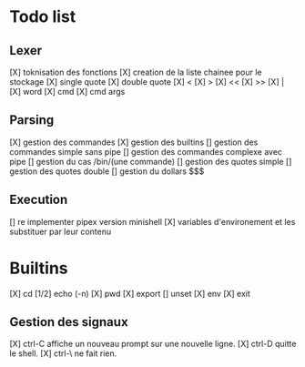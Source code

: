 # Todo list

## Lexer
[X] toknisation des fonctions
[X] creation de la liste chainee pour le stockage 
[X] single quote
[X] double quote
[X] <
[X] >
[X] <<
[X] >>
[X] |
[X] word
[X] cmd
[X] cmd args


## Parsing
[X] gestion des commandes
[X] gestion des builtins
[] gestion des commandes simple sans pipe
[] gestion des commandes complexe avec pipe
[] gestion du cas /bin/(une commande)
[] gestion des quotes simple
[] gestion des quotes double
[] gestion du dollars $$$


## Execution
[] re implementer pipex version minishell
[X] variables d'environement et les substituer par leur contenu


# Builtins
[X] cd
[1/2] echo (-n)
[X] pwd
[X] export
[] unset
[X] env
[X] exit 


## Gestion des signaux
[X] ctrl-C affiche un nouveau prompt sur une nouvelle ligne.
[X] ctrl-D quitte le shell.
[X] ctrl-\ ne fait rien.

